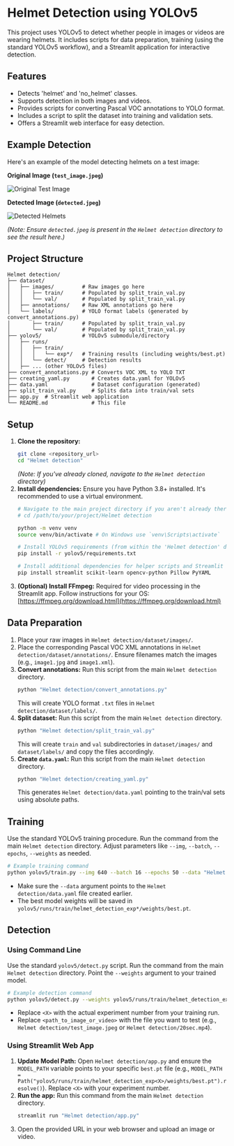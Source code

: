 # Helmet Detection using YOLOv5

This project uses YOLOv5 to detect whether people in images or videos are wearing helmets. It includes scripts for data preparation, training (using the standard YOLOv5 workflow), and a Streamlit application for interactive detection.

## Features

*   Detects 'helmet' and 'no_helmet' classes.
*   Supports detection in both images and videos.
*   Provides scripts for converting Pascal VOC annotations to YOLO format.
*   Includes a script to split the dataset into training and validation sets.
*   Offers a Streamlit web interface for easy detection.

## Example Detection

Here's an example of the model detecting helmets on a test image:

**Original Image (`test_image.jpeg`)**

![Original Test Image](test_image.jpeg)

**Detected Image (`detected.jpeg`)**

![Detected Helmets](detected.jpeg)

*(Note: Ensure `detected.jpeg` is present in the `Helmet detection` directory to see the result here.)*

## Project Structure

```
Helmet detection/
├── dataset/
│   ├── images/         # Raw images go here
│   │   ├── train/      # Populated by split_train_val.py
│   │   └── val/        # Populated by split_train_val.py
│   ├── annotations/    # Raw XML annotations go here
│   └── labels/         # YOLO format labels (generated by convert_annotations.py)
│       ├── train/      # Populated by split_train_val.py
│       └── val/        # Populated by split_train_val.py
├── yolov5/             # YOLOv5 submodule/directory
│   ├── runs/
│   │   ├── train/
│   │   │   └── exp*/   # Training results (including weights/best.pt)
│   │   └── detect/     # Detection results
│   ├── ... (other YOLOv5 files)
├── convert_annotations.py # Converts VOC XML to YOLO TXT
├── creating_yaml.py       # Creates data.yaml for YOLOv5
├── data.yaml              # Dataset configuration (generated)
├── split_train_val.py     # Splits data into train/val sets
├── app.py  # Streamlit web application
└── README.md              # This file
```

## Setup

1.  **Clone the repository:**
    ```bash
    git clone <repository_url>
    cd "Helmet detection"
    ```
    *(Note: If you've already cloned, navigate to the `Helmet detection` directory)*
2.  **Install dependencies:** Ensure you have Python 3.8+ installed. It's recommended to use a virtual environment.
    ```bash
    # Navigate to the main project directory if you aren't already there
    # cd /path/to/your/project/Helmet detection

    python -m venv venv
    source venv/bin/activate # On Windows use `venv\Scripts\activate`

    # Install YOLOv5 requirements (from within the 'Helmet detection' directory)
    pip install -r yolov5/requirements.txt

    # Install additional dependencies for helper scripts and Streamlit
    pip install streamlit scikit-learn opencv-python Pillow PyYAML
    ```
3.  **(Optional) Install FFmpeg:** Required for video processing in the Streamlit app. Follow instructions for your OS: [https://ffmpeg.org/download.html](https://ffmpeg.org/download.html)

## Data Preparation

1.  Place your raw images in `Helmet detection/dataset/images/`.
2.  Place the corresponding Pascal VOC XML annotations in `Helmet detection/dataset/annotations/`. Ensure filenames match the images (e.g., `image1.jpg` and `image1.xml`).
3.  **Convert annotations:** Run this script from the main `Helmet detection` directory.
    ```bash
    python "Helmet detection/convert_annotations.py"
    ```
    This will create YOLO format `.txt` files in `Helmet detection/dataset/labels/`.
4.  **Split dataset:** Run this script from the main `Helmet detection` directory.
    ```bash
    python "Helmet detection/split_train_val.py"
    ```
    This will create `train` and `val` subdirectories in `dataset/images/` and `dataset/labels/` and copy the files accordingly.
5.  **Create `data.yaml`:** Run this script from the main `Helmet detection` directory.
    ```bash
    python "Helmet detection/creating_yaml.py"
    ```
    This generates `Helmet detection/data.yaml` pointing to the train/val sets using absolute paths.

## Training

Use the standard YOLOv5 training procedure. Run the command from the main `Helmet detection` directory. Adjust parameters like `--img`, `--batch`, `--epochs`, `--weights` as needed.

```bash
# Example training command
python yolov5/train.py --img 640 --batch 16 --epochs 50 --data "Helmet detection/data.yaml" --weights yolov5s.pt --project yolov5/runs/train --name helmet_detection_exp
```
*   Make sure the `--data` argument points to the `Helmet detection/data.yaml` file created earlier.
*   The best model weights will be saved in `yolov5/runs/train/helmet_detection_exp*/weights/best.pt`.

## Detection

### Using Command Line

Use the standard `yolov5/detect.py` script. Run the command from the main `Helmet detection` directory. Point the `--weights` argument to your trained model.

```bash
# Example detection command
python yolov5/detect.py --weights yolov5/runs/train/helmet_detection_exp<X>/weights/best.pt --source <path_to_image_or_video> --project yolov5/runs/detect --name helmet_results
```
*   Replace `<X>` with the actual experiment number from your training run.
*   Replace `<path_to_image_or_video>` with the file you want to test (e.g., `Helmet detection/test_image.jpeg` or `Helmet detection/20sec.mp4`).

### Using Streamlit Web App

1.  **Update Model Path:** Open `Helmet detection/app.py` and ensure the `MODEL_PATH` variable points to your specific `best.pt` file (e.g., `MODEL_PATH = Path("yolov5/runs/train/helmet_detection_exp<X>/weights/best.pt").resolve()`). Replace `<X>` with your experiment number.
2.  **Run the app:** Run this command from the main `Helmet detection` directory.
    ```bash
    streamlit run "Helmet detection/app.py"
    ```
3.  Open the provided URL in your web browser and upload an image or video.
